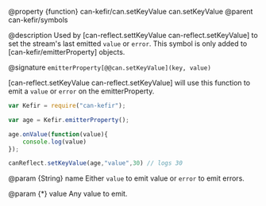 @property {function} can-kefir/can.setKeyValue can.setKeyValue
@parent can-kefir/symbols

@description Used by [can-reflect.settKeyValue can-reflect.setKeyValue] to set the
stream's last emitted `value` or `error`.  This symbol is only added to
[can-kefir/emitterProperty] objects.

@signature `emitterProperty[@@can.setKeyValue](key, value)`

[can-reflect.setKeyValue can-reflect.setKeyValue] will use this function
to emit a `value` or `error` on the emitterProperty.


```js
var Kefir = require("can-kefir");

var age = Kefir.emitterProperty();

age.onValue(function(value){
	console.log(value)
});

canReflect.setKeyValue(age,"value",30) // logs 30
```

@param {String} name Either `value` to emit value or `error` to
emit errors.

@param {*} value Any value to emit.
